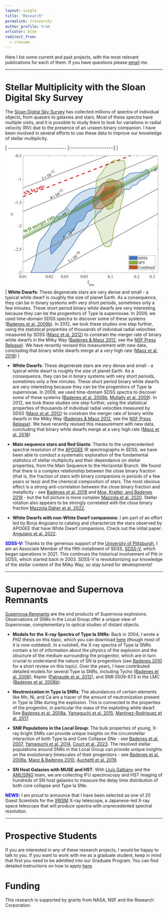 ```yaml
---
layout: single
title: "Research"
permalink: /research/
author_profile: true
urlcolor: blue
redirect_from:
  - /resume
---
```


Here I list some current and past projects, with the most relevant publications for each of them. If you have questions please [email](mailto:badenes@pitt.edu) me. 

----


Stellar Multiplicity with the Sloan Digital Sky Survey  <a id="stellar-mult"></a>
====

The [Sloan Digital Sky Survey](https://www.sdss.org/) has collected millions of spectra of individual objects, from quasars to galaxies and stars. Most of these spectra have multiple visits, and it is possible to study them to look for variations in radial velocity (RV) due to the presence of an unseen binary companion. I have been involved in several efforts to use these data to improve our knowledge of stellar multiplicity. 



| ----------------------------- |:---------------------:| 
| ![Plot from Maoz et al. (2018)](/images/Maoz18WDMergerRate.png)  |  <b>White Dwarfs</b>: These degenerate stars are very dense and small - a typical white dwarf is roughly the size of planet Earth. As a consequence, they can be in binary systems with very short periods, sometimes only a few minutes. These short period binary white dwarfs are very interesting because they can be the progenitors of Type Ia supernovae. In 2009, we used time-domain SDSS spectra to discover some of these systems ([Badenes et al. 2009b](https://ui.adsabs.harvard.edu/abs/2009ApJ...707..971B)). In 2012, we took these studies one step further, using the statistical properties of thousands of individual radial velocities measured by SDSS ([Maoz et al. 2012](https://ui.adsabs.harvard.edu/abs/2012ApJ...751..143M)) to constrain the merger rate of binary white dwarfs in the Milky Way ([Badenes & Maoz 2012](https://ui.adsabs.harvard.edu/abs/2012ApJ...749L..11B), see the [NSF Press Release](https://www.nsf.gov/discoveries/disc_summ.jsp?cntn_id=123450)). We have recently revised this measurement with new data, concluding that binary white dwarfs merge at a very high rate ([Maoz et al. 2018](https://ui.adsabs.harvard.edu/abs/2018MNRAS.476.2584M)) |


- <b>White Dwarfs</b>: These degenerate stars are very dense and small - a typical white dwarf is roughly the size of planet Earth. As a consequence, they can be in binary systems with very short periods, sometimes only a few minutes. These short period binary white dwarfs are very interesting because they can be the progenitors of Type Ia supernovae. In 2009, we used time-domain SDSS spectra to discover some of these systems ([Badenes et al. 2009b](https://ui.adsabs.harvard.edu/abs/2009ApJ...707..971B), [Mullally et al. 2009](https://ui.adsabs.harvard.edu/abs/2009ApJ...707L..51M)). In 2012, we took these studies one step further, using the statistical properties of thousands of individual radial velocities measured by SDSS ([Maoz et al. 2012](https://ui.adsabs.harvard.edu/abs/2012ApJ...751..143M)) to constrain the merger rate of binary white dwarfs in the Milky Way ([Badenes & Maoz 2012](https://ui.adsabs.harvard.edu/abs/2012ApJ...749L..11B), see the [NSF Press Release](https://www.nsf.gov/discoveries/disc_summ.jsp?cntn_id=123450)). We have recently revised this measurement with new data, concluding that binary white dwarfs merge at a very high rate ([Maoz et al. 2018](https://ui.adsabs.harvard.edu/abs/2018MNRAS.476.2584M))

- <b>Main sequence stars and Red Giants</b>: Thanks to the unprecedented spectral resolution of the [APOGEE](https://www.sdss.org/dr15/irspec/) IR spectrographs in SDSS, we have been able to conduct a systematic exploration of the fundamental statistics of stellar multiplicity and their dependance on stellar properties, from the Main Sequence to the Horizontal Branch. We found that there is a complex relationship between the close binary fraction (that is, the fraction of stars with binary companions in periods of a few years or less) and the chemical composition of stars. The most obvious effect is a strong anti-correlation between the close binary fraction and metallicity - see [Badenes et al. 2018](https://ui.adsabs.harvard.edu/abs/2018ApJ...854..147B/) and [Moe, Kratter, and Badenes 2019](https://ui.adsabs.harvard.edu/abs/2019ApJ...875...61M/) - but the full picture is more complex [Mazzola et al. 2020](https://ui.adsabs.harvard.edu/abs/2020MNRAS.499.1607M/). Stellar rotation also appears to be strongly correlated with the close binary fraction [Mazzola Daher et al. 2022](https://ui.adsabs.harvard.edu/abs/2022MNRAS.512.2051D/).

- <b>White Dwarfs with non-White Dwarf companions</b>: I am part of an effort led by Borja Anguiano to catalog and characterize the stars observed by APOGEE that have White Dwarf companions. Check out the initial paper: [Anguiano et al. 2022](https://ui.adsabs.harvard.edu/abs/2022AJ....164..126A).    

<span style="color:blue"><b>SDSS-V:</b></span> Thanks to the generous support of the [University of Pittsburgh](https://www.pitt.edu/), I am an Associate Member of the fifth installment of SDSS, [SDSS-V](https://www.sdss.org/), which began operations in 2021. This continues the historical involvement of Pitt in SDSS, which started back in 2003. SDSS-V is revolutionizing our knowledge of the stellar content of the Milky Way, so stay tuned for developments!

----

Supernovae and Supernova Remnants
====

[Supernova Remnants](https://en.wikipedia.org/wiki/Supernova_remnant) are the end products of Supernova explosions. Observations of SNRs in the Local Group offer a unique view of Supernovae, complementary to optical studies of distant objects.

- <b>Models for the X-ray Spectra of Type Ia SNRs</b>: Back in 2004, I wrote a PhD thesis on this topic, which you can download [here](/files/Badenes_PhDThesis_2004.pdf) (though most of it is now outdated). In a nutshell, the X-ray spectra of Type Ia SNRs contain a lot of information about the physics of the explosion and the structure of the medium surrounding the progenitor, which are in turn crucial to understand the nature of SN Ia progenitors (see [Badenes 2010](https://ui.adsabs.harvard.edu/abs/2010PNAS..107.7141B) for a short review on this topic). Over the years, I have contributed detailed models for several Type Ia SNRs, including Tycho ([Badenes et al. 2006](https://ui.adsabs.harvard.edu/abs/2006ApJ...645.1373B)), Kepler ([Patnaude et al. 2012](https://ui.adsabs.harvard.edu/abs/2012ApJ...756....6P)), and SNR 0509-67.5 in the LMC ([Badenes et al. 2008b](https://ui.adsabs.harvard.edu/abs/2008ApJ...680.1149B)). 

- <b>Neutronization in Type Ia SNRs</b>: The abundances of certain elements like Mn, Ni, and Ca are a tracer of the amount of neutronization present in Type Ia SNe during the explosion. This is connected to the properties of the progenitor, in particular the mass of the exploding white dwarf. See [Badenes et al. 2008a](https://ui.adsabs.harvard.edu/abs/2008ApJ...680L..33B), [Yamaguchi et al. 2015](https://ui.adsabs.harvard.edu/abs/2015ApJ...801L..31Y), [Martinez-Rodriguez et al. 2017](https://ui.adsabs.harvard.edu/abs/2017ApJ...843...35M). 

- <b>SNR Populations in the Local Group</b>: The bulk properties of young, X-ray bright SNRs can provide unique insights on the circumstellar interaction of both Type Ia and Core Collapse SNe - see [Badenes et al. 2007](https://ui.adsabs.harvard.edu/abs/2007ApJ...662..472B), [Yamaguchi et al. 2014](https://ui.adsabs.harvard.edu/abs/2014ApJ...785L..27Y), [Court et al. 2023](https://ui.adsabs.harvard.edu/abs/2024ApJ...962...63C). The resolved stellar populations around SNRs in the Local Group can provide unique insights on the evolutionary timescales of their progenitors - see [Badenes et al. 2009a](https://ui.adsabs.harvard.edu/abs/2009ApJ...700..727B), [Maoz & Badenes 2010](https://ui.adsabs.harvard.edu/abs/2010MNRAS.407.1314M), [Auchettl et al. 2019](https://ui.adsabs.harvard.edu/abs/2019ApJ...871...64A). 

- <b>SN Host Galaxies with MUSE and HST</b>: With [Lluis Galbany](https://lgalbany.github.io/) and the [AMUSING](https://amusing-muse.github.io/) team, we are collecting IFU spectroscopy and HST imaging of hundreds of SN host galaxies to measure the delay time distribution of both core collapse and Type Ia SNe. 

<span style="color:blue"><b>NEWS:</b></span> I am proud to announce that I have been selected as one of 20 Guest Scientists for the [XRISM](https://xrism.isas.jaxa.jp/en/) X-ray telescope, a Japanese-led X-ray space telescope that will produce spectra with unprecedented spectral resolution. 

----

Prospective Students
==

If you are interested in any of these research projects, I would be happy to talk to you. If you want to work with me as a graduate student, keep in mind that first you need to be admitted into our Graduate Program. You can find detailed instructions on how to apply [here](https://www.physicsandastronomy.pitt.edu/graduate/how-apply). 


Funding
==

This research is supported by grants from NASA, NSF and the Research Corporation.
